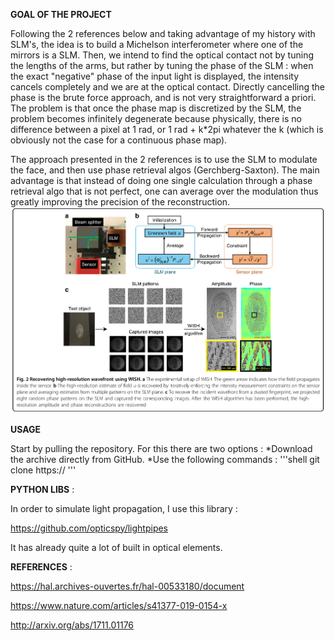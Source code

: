 **GOAL OF THE PROJECT**

Following the 2 references below and taking advantage of my history with SLM's, the idea is to build a Michelson interferometer where one of the mirrors is a SLM. Then, we intend to find the optical contact not by tuning the lengths of the arms, but rather by tuning the phase of the SLM : when the exact "negative" phase of the input light is displayed, the intensity cancels completely and we are at the optical contact. Directly cancelling the phase is the brute force approach, and is not very straightforward a priori. The problem is that once the phase map is discretized by the SLM, the problem becomes infinitely degenerate because physically, there is no difference between a pixel at 1 rad, or 1 rad + k*2pi whatever the k (which is obviously not the case for a continuous phase map). 

The approach presented in the 2 references is to use the SLM to modulate the face, and then use phase retrieval algos (Gerchberg-Saxton). The main advantage is that instead of doing one single calculation through a phase retrieval algo that is not perfect, one can average over the modulation thus greatly improving the precision of the reconstruction. 
![Principle of the algorithm](/images/wish_fig_2.png)

**USAGE**

Start by pulling the repository. For this there are two options :
*Download the archive directly from GitHub.
*Use the following commands :
'''shell
git clone https://
'''

**PYTHON LIBS** :  

In order to simulate light propagation, I use this library : 

https://github.com/opticspy/lightpipes 

It has already quite a lot of built in optical elements. 

**REFERENCES** : 

https://hal.archives-ouvertes.fr/hal-00533180/document 

https://www.nature.com/articles/s41377-019-0154-x 

http://arxiv.org/abs/1711.01176 
